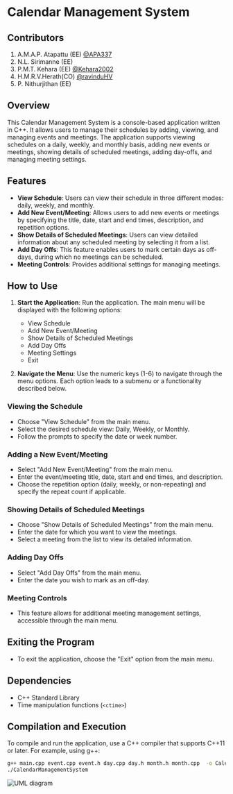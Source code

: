 # Calendar Management System

## Contributors
1. A.M.A.P. Atapattu (EE) [@APA337](https://github.com/APA337)
2. N.L. Sirimanne (EE) 
3. P.M.T. Kehara (EE) [@Kehara2002](https://github.com/Kehara2002)
4. H.M.R.V.Herath(CO) [@ravinduHV](https://github.com/ravinduHV)
5. P. Nithurjithan (EE) 

## Overview

This Calendar Management System is a console-based application written in C++. It allows users to manage their schedules by adding, viewing, and managing events and meetings. The application supports viewing schedules on a daily, weekly, and monthly basis, adding new events or meetings, showing details of scheduled meetings, adding day-offs, and managing meeting settings.

## Features

- **View Schedule**: Users can view their schedule in three different modes: daily, weekly, and monthly.
- **Add New Event/Meeting**: Allows users to add new events or meetings by specifying the title, date, start and end times, description, and repetition options.
- **Show Details of Scheduled Meetings**: Users can view detailed information about any scheduled meeting by selecting it from a list.
- **Add Day Offs**: This feature enables users to mark certain days as off-days, during which no meetings can be scheduled.
- **Meeting Controls**: Provides additional settings for managing meetings.

## How to Use

1. **Start the Application**: Run the application. The main menu will be displayed with the following options:
    - View Schedule
    - Add New Event/Meeting
    - Show Details of Scheduled Meetings
    - Add Day Offs
    - Meeting Settings
    - Exit

2. **Navigate the Menu**: Use the numeric keys (1-6) to navigate through the menu options. Each option leads to a submenu or a functionality described below.

### Viewing the Schedule

- Choose "View Schedule" from the main menu.
- Select the desired schedule view: Daily, Weekly, or Monthly.
- Follow the prompts to specify the date or week number.

### Adding a New Event/Meeting

- Select "Add New Event/Meeting" from the main menu.
- Enter the event/meeting title, date, start and end times, and description.
- Choose the repetition option (daily, weekly, or non-repeating) and specify the repeat count if applicable.

### Showing Details of Scheduled Meetings

- Choose "Show Details of Scheduled Meetings" from the main menu.
- Enter the date for which you want to view the meetings.
- Select a meeting from the list to view its detailed information.

### Adding Day Offs

- Select "Add Day Offs" from the main menu.
- Enter the date you wish to mark as an off-day.

### Meeting Controls

- This feature allows for additional meeting management settings, accessible through the main menu.

## Exiting the Program

- To exit the application, choose the "Exit" option from the main menu.

## Dependencies

- C++ Standard Library
- Time manipulation functions (`<ctime>`)

## Compilation and Execution

To compile and run the application, use a C++ compiler that supports C++11 or later. For example, using g++:

```bash
g++ main.cpp event.cpp event.h day.cpp day.h month.h month.cpp  -o CalendarManagementSystem
./CalendarManagementSystem
```
![UML diagram](https://github.com/ravinduHV/OOPClassCalendar/assets/75525974/5265f99e-b039-4e91-b3f2-841cc04ce797)

